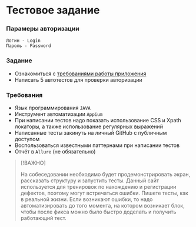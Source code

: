 # Тестовое задание 
### Парамеры авторизации
```
Логин - Login
Пароль - Password
```
### Задание
- Ознакомиться с [требованиями работы приложения](Требования%20работы%20приложения.docx)
- Написать 5 автотестов для проверки авторизации
### Требования
- Язык программирования `JAVA`
- Инструмент автоматизации `Appium`
- При написании тестов надо показать использование CSS и Xpath локаторы, а также использование регулярных выражений
- Написанные тесты закинуть на личный GitHub с публичным доступом
- Воспользоваться известными паттернами при написании тестов
- Отчёт в `Allure` (не обязательно)

>[!ВАЖНО]
>
>На собеседовании необходимо будет продемонстрировать экран, рассказать структуру и запустить тесты.
>Данный сайт используется для тренировок по нахождению и регистрации дефектов, поэтому могут встречаться ошибки. Пишете тесты, как в реальной жизни. Если возникают ошибки, то надо автоматизировать до того момента, на котором возникает блок, чтобы после фикса можно было быстро доделать и получить работающий тест.
